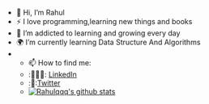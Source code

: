 - 👋 Hi, I’m Rahul
- ⚡ I love programming,learning new things and books
- 🌱 I’m addicted to learning and growing every day
- 🌍 I’m currently learning Data Structure And Algorithms
- - 📫 How to find me: 
  - :👨🏻‍💻: [LinkedIn](https://www.linkedin.com/in/rahul-sharma-b11611218/)
  - :👨:[Twitter](https://twitter.com/Stranger1282)
  - [![Rahulqqq's github stats](https://github-readme-stats.vercel.app/api?username=Rahulqqq&count_private=true&show_icons=true&theme=radical&hide_rank=false)](https://github.com/anuraghazra/github-readme-stats)
  

<!---
Rahulqqq/Rahulqqq is a ✨ special ✨ repository because its `README.md` (this file) appears on your GitHub profile.
You can click the Preview link to take a look at your changes.
--->
